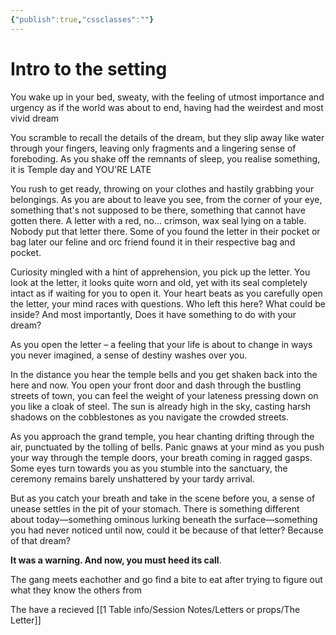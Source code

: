 ```yaml
---
{"publish":true,"cssclasses":""}
---
```


# Intro to the setting
You wake up in your bed, sweaty, with the feeling of utmost importance and urgency as if the world was about to end, having had the weirdest and most vivid dream

You scramble to recall the details of the dream, but they slip away like water through your fingers, leaving only fragments and a lingering sense of foreboding. As you shake off the remnants of sleep, you realise something, it is Temple day and YOU'RE LATE

You rush to get ready, throwing on your clothes and hastily grabbing your belongings. As you are about to leave you see, from the corner of your eye, something that's not supposed to be there, something that cannot have gotten there. A letter with a red, no… crimson, wax seal lying on a table. Nobody put that letter there. Some of you found the letter in their pocket or bag later our feline and orc friend found it in their respective bag and pocket.

Curiosity mingled with a hint of apprehension, you pick up the letter. You look at the letter, it looks quite worn and old, yet with its seal completely intact as if waiting for you to open it. Your heart beats as you carefully open the letter, your mind races with questions. Who left this here? What could be inside? And most importantly, Does it have something to do with your dream?

As you open the letter – a feeling that your life is about to change in ways you never imagined, a sense of destiny washes over you. 

In the distance you hear the temple bells and you get shaken back into the here and now. You open your front door and dash through the bustling streets of town, you can feel the weight of your lateness pressing down on you like a cloak of steel. The sun is already high in the sky, casting harsh shadows on the cobblestones as you navigate the crowded streets.

As you approach the grand temple, you hear chanting drifting through the air, punctuated by the tolling of bells. Panic gnaws at your mind as you push your way through the temple doors, your breath coming in ragged gasps. Some eyes turn towards you as you stumble into the sanctuary, the ceremony remains barely unshattered by your tardy arrival.

But as you catch your breath and take in the scene before you, a sense of unease settles in the pit of your stomach. There is something different about today—something ominous lurking beneath the surface—something you had never noticed until now, could it be because of that letter? Because of that dream?


**It was a warning. And now, you must heed its call**.

The gang meets eachother and go find a bite to eat after trying to figure out what they know the others from


The have a recieved [[1 Table info/Session Notes/Letters or props/The Letter]]